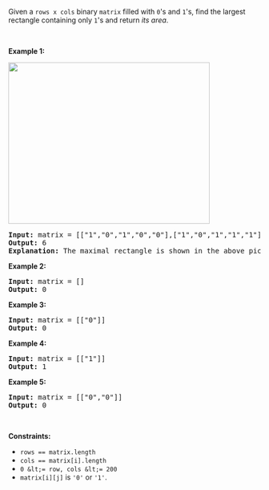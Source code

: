 Given a `` rows x cols ``&nbsp;binary `` matrix `` filled with `` 0 ``'s and `` 1 ``'s, find the largest rectangle containing only `` 1 ``'s and return _its area_.

&nbsp;

__Example 1:__

<img alt="" src="https://assets.leetcode.com/uploads/2020/09/14/maximal.jpg" style="width: 402px; height: 322px;"/>

<pre>
<strong>Input:</strong> matrix = [["1","0","1","0","0"],["1","0","1","1","1"],["1","1","1","1","1"],["1","0","0","1","0"]]
<strong>Output:</strong> 6
<strong>Explanation:</strong> The maximal rectangle is shown in the above picture.
</pre>

__Example 2:__

<pre>
<strong>Input:</strong> matrix = []
<strong>Output:</strong> 0
</pre>

__Example 3:__

<pre>
<strong>Input:</strong> matrix = [["0"]]
<strong>Output:</strong> 0
</pre>

__Example 4:__

<pre>
<strong>Input:</strong> matrix = [["1"]]
<strong>Output:</strong> 1
</pre>

__Example 5:__

<pre>
<strong>Input:</strong> matrix = [["0","0"]]
<strong>Output:</strong> 0
</pre>

&nbsp;

__Constraints:__

*   `` rows == matrix.length ``
*   `` cols == matrix[i].length ``
*   `` 0 &lt;= row, cols &lt;= 200 ``
*   `` matrix[i][j] `` is `` '0' `` or `` '1' ``.
